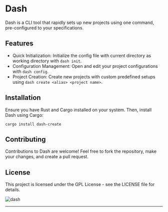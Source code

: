 # Dash

Dash is a CLI tool that rapidly sets up new projects using one command, pre-configured to your specifications.

## Features

- Quick Initialization: Initialize the config file with current directory as working directory with `dash init`.
- Configuration Management: Open and edit your project configurations with `dash config`.
- Project Creation: Create new projects with custom predefined setups using `dash create <alias> <project name>`.

## Installation

Ensure you have Rust and Cargo installed on your system. Then, install Dash using Cargo:

```
cargo install dash-create
```

## Contributing

Contributions to Dash are welcome! Feel free to fork the repository, make your changes, and create a pull request.

## License

This project is licensed under the GPL License - see the LICENSE file for details.

![dash](https://github.com/KunalBagaria/Dash/assets/61944452/aba1fc04-e76f-421b-983f-c8d7e421b595)

---
